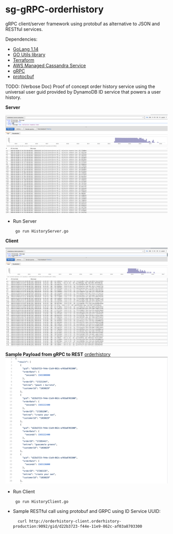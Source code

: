 # sg-gRPC-orderhistory

gRPC client/server framework using protobuf as alternative to JSON and RESTful services.

Dependencies:
* [GoLang 1.14](https://golang.org/)
* [GO Utils library](https://github.com/polyglotDataNerd/poly-Go-utils)
* [Terraform](https://learn.hashicorp.com/terraform/getting-started/install.html)
* [AWS Managed Cassandra Service](https://aws.amazon.com/mcs/)
* [gRPC](https://grpc.io/docs/guides/)
* [protocbuf](https://developers.google.com/protocol-buffers)

TODO: (Verbose Doc) Proof of concept order history service using the universal user guid provided by DynamoDB ID service that powers a user history.

**Server**

![Server](images/GRPC-Server.png)

*  Run Server
    
        go run HistoryServer.go

**Client**

![Client](images/GRPC-RESTClient.png)

**Sample Payload from gRPC to REST**
[orderhistory](https://github.com/polyglotDataNerd/poly-gRPC-orderhistory/blob/master/orderhistory_payload.json)
![orderhistory](images/Payload.png)
   
*  Run Client
    
        go run HistoryClient.go
        
* Sample RESTful call using protobuf and GRPC using ID Service UUID: 

        curl http://orderhistory-client.orderhistory-production:9092/gid/d22b3723-f44e-11e9-862c-af03a8703300     

